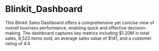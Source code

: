 # Blinkit_Dashboard
This Blinkit Sales Dashboard offers a comprehensive yet concise view of overall business performance, enabling quick and effective decision-making. The dashboard captures key metrics including $1.20M in total sales, 8,523 items sold, an average sales value of $141, and a customer rating of 4.0
